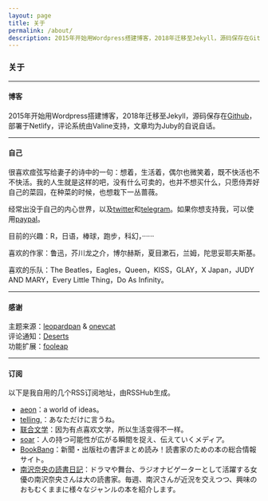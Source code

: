 ```yaml
---
layout: page 
title: 关于
permalink: /about/
description: 2015年开始用Wordpress搭建博客，2018年迁移至Jekyll，源码保存在Github，部署于Netlify，评论系统由Valine支持，文章均为Juby的自说自话。
---
```


### 关于

------------------

#### 博客

2015年开始用Wordpress搭建博客，2018年迁移至Jekyll，源码保存在[Github](https://github.com/jubyshu/nagisaao)，部署于Netlify，评论系统由Valine支持，文章均为Juby的自说自话。

-------------------

#### 自己

很喜欢痖弦写给妻子的诗中的一句：想着，生活着，偶尔也微笑着，既不快活也不不快活。我的人生就是这样的吧，没有什么可卖的，也并不想买什么，只愿侍弄好自己的菜园，在种菜的时候，也想栽下一丛蔷薇。

经常出没于自己的内心世界，以及[twitter](https://twitter.com/jubyshu)和[telegram](https://t.me/jubyshu)。如果你想支持我，可以使用[paypal](https://www.paypal.me/jubyshu)。

目前的兴趣：R，日语，棒球，跑步，科幻，······

喜欢的作家：鲁迅，芥川龙之介，博尔赫斯，夏目漱石，兰姆，陀思妥耶夫斯基。

喜欢的乐队：The Beatles，Eagles，Queen，KISS，GLAY，X Japan，JUDY AND MARY，Every Little Thing，Do As Infinity。

-------------------

#### 感谢

主题来源：[leopardpan](https://github.com/leopardpan/leopardpan.github.io/) & [onevcat](https://github.com/onevcat/vno-jekyll)  
评论通知：[Deserts](https://deserts.io/valine-admin-document/)  
功能扩展：[fooleap](https://blog.fooleap.org/)

-------------------

#### 订阅

以下是我自用的几个RSS订阅地址，由RSSHub生成。

- [aeon]( http://rss.rosemary.ink/aeon/home)：a world of ideas。
- [telling,](http://rss.rosemary.ink/telling/story)：あなただけに言うね。
- [联合文学](http://rss.rosemary.ink/unitas/recommend)：因为有点喜欢文学，所以生活变得不一样。
- [soar](http://rss.rosemary.ink/soar/home)：人の持つ可能性が広がる瞬間を捉え、伝えていくメディア。
- [BookBang](http://rss.rosemary.ink/bookbang/news)：新聞・出版社の書評まとめ読み！読書家のための本の総合情報サイト。
- [南沢奈央の読書日記](http://rss.rosemary.ink/bookbang/serial/minamisawanao)：ドラマや舞台、ラジオナビゲーターとして活躍する女優の南沢奈央さんは大の読書家。毎週、南沢さんが近況を交えつつ、興味のおもむくままに様々なジャンルの本を紹介します。